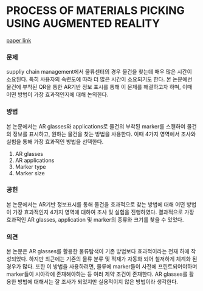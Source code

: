 # PROCESS OF MATERIALS PICKING USING AUGMENTED REALITY

[paper link](https://ieeexplore.ieee.org/abstract/document/9481895/)

### 문제

suppliy chain management에서 물류센터의 경우 물건을 찾는데 매우 많은 시간이 소요된다. 특히 사용자의 숙련도에 따라 더 많은 시간이 소요되기도 한다.
본 논문에선 물건에 부착된 QR을 통한 AR기반 정보 표시를 통해 이 문제를 해결하고자 하며, 이때 어떤 방법이 가장 효과적인지에 대해 논의한다.

### 방법

본 논문에서는 AR glasses와 applications로 물건의 부착된 marker를 스캔하여 물건의 정보를 표시하고, 원하는 물건을 찾는 방법을 사용한다.
이때 4가지 영역에서 조사와 실험을 통해 가장 효과적인 방법을 선택한다. 
1. AR glasses
2. AR applications
3. Marker type
4. Marker size

### 공헌

본 논문에서는 AR기반 정보표시를 통해 물건을 효과적으로 찾는 방법에 대해 어떤 방법이 가장 효과적인지 4가지 영역에 대하여 조사 및 실험을 진행하였다.
결과적으로 가장 효과적인 AR glasses, application 및 marker의 종류와 크기를 찾을 수 있었다.

### 의견

본 논문은 AR glasses를 활용한 물류탐색이 기존 방법보다 효과적이라는 전재 하에 작성되었다. 하지만 최근에는 기존의 물류 분류 및 적재가
자동화 되어 철저하게 체계화 된 경우가 많다. 또한 이 방법을 사용하려면, 물류에 marker들이 사전에 프린트되어야하며 marker들이 
시야각에 존재해야하는 등 여러 제약 조건이 존재한다. AR glasses를 활용한 방법에 대해서는 잘 조사가 되었지만 실용적이지 않은 방법이라 생각한다.
